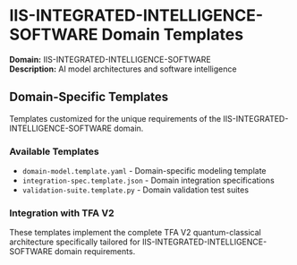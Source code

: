 # IIS-INTEGRATED-INTELLIGENCE-SOFTWARE Domain Templates

**Domain:** IIS-INTEGRATED-INTELLIGENCE-SOFTWARE  
**Description:** AI model architectures and software intelligence

## Domain-Specific Templates

Templates customized for the unique requirements of the IIS-INTEGRATED-INTELLIGENCE-SOFTWARE domain.

### Available Templates

- `domain-model.template.yaml` - Domain-specific modeling template
- `integration-spec.template.json` - Domain integration specifications  
- `validation-suite.template.py` - Domain validation test suites

### Integration with TFA V2

These templates implement the complete TFA V2 quantum-classical architecture
specifically tailored for IIS-INTEGRATED-INTELLIGENCE-SOFTWARE domain requirements.
